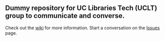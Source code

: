 
## Dummy repository for UC Libraries Tech (UCLT) group to communicate and converse.

Check out the [wiki](https://github.com/UCLT/main/wiki) for more information.
Start a conversation on the [Issues](https://github.com/UCLT/main/issues) page.
